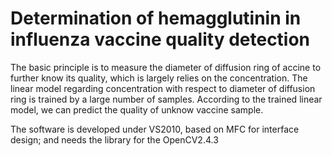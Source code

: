 # Determination of hemagglutinin in influenza vaccine quality detection

The basic principle is to measure the diameter of diffusion ring of accine to further know its quality, which is largely relies on 
the concentration. The linear model regarding concentration with respect to diameter of diffusion ring is trained by a large number of 
samples. According to the trained linear model, we can predict the quality of unknow vaccine sample.

The software is developed under VS2010, based on MFC for interface design; and needs
the library for the OpenCV2.4.3
